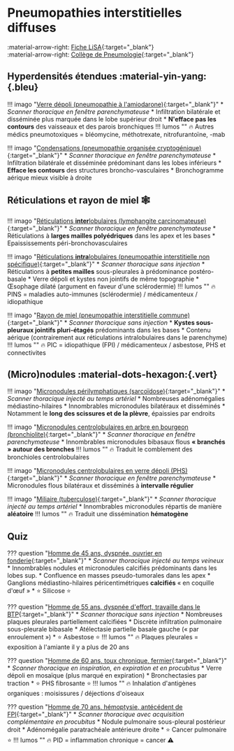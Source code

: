 # Pneumopathies interstitielles diffuses

:material-arrow-right: [Fiche LiSA](https://livret.uness.fr/lisa/Pneumopathie_interstitielle_diffuse){:target="_blank"}   
:material-arrow-right: [Collège de Pneumologie](https://cep.splf.fr/wp-content/uploads/2023/07/ITEM_210_PNEUMOPATHIES_INTERSTITIELLES_DIFFUSES_2023.pdf){:target="_blank"}


## Hyperdensités étendues :material-yin-yang:{.bleu}

!!! imago "[Verre dépoli (pneumopathie à l'amiodarone)](https://radiopaedia.org/cases/6539/studies/7851){:target="_blank"}"
    * _Scanner thoracique en fenêtre parenchymateuse_
    * Infiltration bilatérale et disséminée plus marquée dans le lobe supérieur droit
    * **N'efface pas les contours** des vaisseaux et des parois bronchiques
    !!! lumos ""
        :fire: Autres médics pneumotoxiques = bléomycine, méthotrexate, nitrofurantoïne, -mab

!!! imago "[Condensations (pneumopathie organisée cryptogénique)](https://radiopaedia.org/cases/49398/studies/54524){:target="_blank"}"
    * _Scanner thoracique en fenêtre parenchymateuse_
    * Infiltration bilatérale et disséminée prédominant dans les lobes inférieurs
    * **Efface les contours** des structures broncho-vasculaires
    * Bronchogramme aérique mieux visible à droite


## Réticulations et rayon de miel :spider_web:

!!! imago "[Réticulations **inter**lobulaires (lymphangite carcinomateuse)](https://radiopaedia.org/cases/8530/studies/9362){:target="_blank"}"
    * _Scanner thoracique en fenêtre parenchymateuse_
    * Réticulations à **larges mailles polyédriques** dans les apex et les bases
    * Epaississements péri-bronchovasculaires

!!! imago "[Réticulations **intra**lobulaires (pneumopathie interstitielle non spécifique)](https://radiopaedia.org/cases/149537/studies/124330){:target="_blank"}"
    * _Scanner thoracique sans injection_
    * Réticulations à **petites mailles** sous-pleurales à prédominance postéro-basale
    * Verre dépoli et kystes non jointifs de même topographie 
    * Œsophage dilaté (argument en faveur d'une sclérodermie)
    !!! lumos ""
        :fire: PINS = maladies auto-immunes (sclérodermie) / médicamenteux / idiopathique

!!! imago "[Rayon de miel (pneumopathie interstitielle commune)](https://radiopaedia.org/cases/158775/studies/130192){:target="_blank"}"
    * _Scanner thoracique sans injection_
    * **Kystes sous-pleuraux jointifs pluri-étagés** prédominants dans les bases
    * Contenu aérique (contrairement aux réticulations intralobulaires dans le parenchyme)
    !!! lumos ""
        :fire: PIC = idiopathique (FPI) / médicamenteux / asbestose, PHS et connectivites


## (Micro)nodules :material-dots-hexagon:{.vert}

!!! imago "[Micronodules périlymphatiques (sarcoïdose)](https://radiopaedia.org/cases/181245/studies/144817){:target="_blank"}"
    * _Scanner thoracique injecté au temps artériel_
    * Nombreuses adénomégalies médiastino-hilaires
    * Innombrables micronodules bilatéraux et disséminés
    * Notamment le **long des scissures et de la plèvre**, épaissies par endroits

!!! imago "[Micronodules centrolobulaires en arbre en bourgeon (bronchiolite)](https://radiopaedia.org/cases/19943/studies/19976){:target="_blank"}"
    * _Scanner thoracique en fenêtre parenchymateuse_
    * Innombrables micronodules bibasaux flous **« branchés » autour des bronches**
    !!! lumos ""
        :fire: Traduit le comblement des bronchioles centrolobulaires

!!! imago "[Micronodules centrolobulaires en verre dépoli (PHS)](https://radiopaedia.org/cases/100145/studies/121918){:target="_blank"}"
    * _Scanner thoracique en fenêtre parenchymateuse_
    * Micronodules flous bilatéraux et disséminés à **intervalle régulier**

!!! imago "[Miliaire (tuberculose)](https://radiopaedia.org/cases/39633/studies/41957){:target="_blank"}"
    * _Scanner thoracique injecté au temps artériel_
    * Innombrables micronodules répartis de manière **aléatoire**
    !!! lumos ""
        :fire: Traduit une dissémination **hématogène**


## Quiz

??? question "[Homme de 45 ans, dyspnée, ouvrier en fonderie](https://radiopaedia.org/cases/75446/studies/86677){:target="_blank"}"
    * _Scanner thoracique injecté au temps veineux_
    * Innombrables nodules et micronodules calcifiés prédominants dans les lobes sup.
    * Confluence en masses pseudo-tumorales dans les apex
    * Ganglions médiastino-hilaires péricentimétriques **calcifiés** « en coquille d'œuf »
    * :star: Silicose :star:

??? question "[Homme de 55 ans, dyspnée d'effort, travaille dans le BTP](https://radiopaedia.org/cases/45002/studies/48961){:target="_blank"}"
    * _Scanner thoracique sans injection_
    * Nombreuses plaques pleurales partiellement calcifiées
    * Discrète infiltration pulmonaire sous-pleurale bibasale
    * Atélectasie partielle basale gauche (« par enroulement »)
    * :star: Asbestose :star:
    !!! lumos ""
        :fire: Plaques pleurales = exposition à l'amiante il y a plus de 20 ans

??? question "[Homme de 60 ans, toux chronique, fermier](https://radiopaedia.org/cases/149043/studies/123971){:target="_blank"}"
    * _Scanner thoracique en inspiration, en expiration et en procubitus_
    * Verre dépoli en mosaïque (plus marqué en expiration)
    * Bronchectasies par traction
    * :star: PHS fibrosante :star:
    !!! lumos ""
        :fire: Inhalation d'antigènes organiques : moisissures / déjections d'oiseaux

??? question "[Homme de 70 ans, hémoptysie, antécédent de FPI](https://radiopaedia.org/cases/38467/studies/40561){:target="_blank"}"
    * _Scanner thoracique avec acquisition complémentaire en procubitus_
    * Nodule pulmonaire sous-pleural postérieur droit
    * Adénomégalie paratrachéale antérieure droite
    * :star: Cancer pulmonaire :star:
    !!! lumos ""
        :fire: PID = inflammation chronique = cancer :warning:
